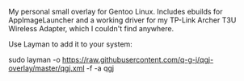 My personal small overlay for Gentoo Linux.
Includes ebuilds for AppImageLauncher and a working driver for my TP-Link Archer T3U Wireless Adapter, which I couldn't find anywhere.


Use Layman to add it to your system:

sudo layman -o https://raw.githubusercontent.com/q-g-j/qgj-overlay/master/qgj.xml -f -a qgj
